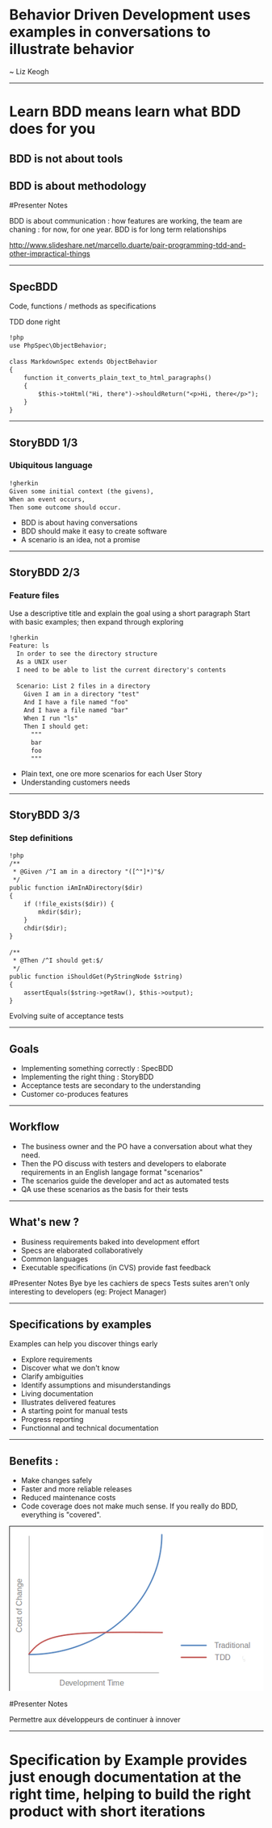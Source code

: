 # Behavior Driven Development uses examples in conversations to illustrate behavior

~ Liz Keogh

---

# Learn BDD means learn what BDD does for you

## BDD is not about tools
## BDD is about methodology

#Presenter Notes

BDD is about communication : how features are working, the team are chaning : for now, for one year. BDD is for long term relationships

http://www.slideshare.net/marcello.duarte/pair-programming-tdd-and-other-impractical-things

---

## SpecBDD

Code, functions / methods as specifications

TDD done right

    !php
    use PhpSpec\ObjectBehavior;

    class MarkdownSpec extends ObjectBehavior
    {
        function it_converts_plain_text_to_html_paragraphs()
        {
            $this->toHtml("Hi, there")->shouldReturn("<p>Hi, there</p>");
        }
    }

---

## StoryBDD 1/3

### Ubiquitous language

    !gherkin
    Given some initial context (the givens),
    When an event occurs,
    Then some outcome should occur.

* BDD is about having conversations
* BDD should make it easy to create software
* A scenario is an idea, not a promise

---

## StoryBDD 2/3

### Feature files

Use a descriptive title and explain the goal using a short paragraph
Start with basic examples; then expand through exploring

    !gherkin
    Feature: ls
      In order to see the directory structure
      As a UNIX user
      I need to be able to list the current directory's contents

      Scenario: List 2 files in a directory
        Given I am in a directory "test"
        And I have a file named "foo"
        And I have a file named "bar"
        When I run "ls"
        Then I should get:
          """
          bar
          foo
          """
* Plain text, one ore more scenarios for each User Story
* Understanding customers needs

---

## StoryBDD 3/3

### Step definitions

    !php
    /**
     * @Given /^I am in a directory "([^"]*)"$/
     */
    public function iAmInADirectory($dir)
    {
        if (!file_exists($dir)) {
            mkdir($dir);
        }
        chdir($dir);
    }

    /**
     * @Then /^I should get:$/
     */
    public function iShouldGet(PyStringNode $string)
    {
        assertEquals($string->getRaw(), $this->output);
    }


Evolving suite of acceptance tests

---

## Goals

* Implementing something correctly : SpecBDD
* Implementing the right thing : StoryBDD
* Acceptance tests are secondary to the understanding
* Customer co-produces features

---

## Workflow

* The business owner and the PO have a conversation about what they need.
* Then the PO discuss with testers and developers to elaborate requirements in an English langage format "scenarios"
* The scenarios guide the developer and act as automated tests
* QA use these scenarios as the basis for their tests

---

## What's new ?

* Business requirements baked into development effort
* Specs are elaborated collaboratively
* Common languages
* Executable specifications (in CVS) provide fast feedback

#Presenter Notes
Bye bye les cachiers de specs
Tests suites aren't only interesting to developers (eg: Project Manager)

---

## Specifications by examples

Examples can help you discover things early

* Explore requirements
* Discover what we don't know
* Clarify ambiguities
* Identify assumptions and misunderstandings
* Living documentation
* Illustrates delivered features
* A starting point for manual tests
* Progress reporting
* Functionnal and technical documentation

---

## Benefits :

* Make changes safely
* Faster and more reliable releases
* Reduced maintenance costs
* Code coverage does not make much sense. If you really do BDD, everything is "covered".

![](../images/cost-of-change.png)

#Presenter Notes

Permettre aux développeurs de continuer à innover

---

# Specification by Example provides just enough documentation at the right time, helping to build the right product with short iterations
